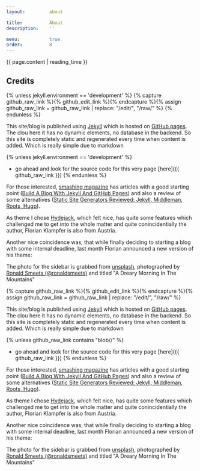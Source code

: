 ```yaml
---
layout:         about

title:          About
description:    ''

menu:           true
order:          8
---
```


{{ page.content | reading_time }}

<!--author-->

## Credits

{% unless jekyll.environment == 'development' %}
    {% capture github_raw_link %}{% github_edit_link %}{% endcapture %}{% assign github_raw_link = github_raw_link | replace: "/edit/", "/raw/" %}
{% endunless %}

This site/blog is published using [Jekyll] which is hosted on [GitHub pages].
The clou here it has no dynamic elements, no database in the backend. So this site is completely static and regenerated every time when content is added. Which is really simple due to markdown

{% unless jekyll.environment == 'development' %}
 - go ahead and look for the source code for this very page [here]({{ github_raw_link }})
{% endunless %}

For those interested, [smashing magazine] has articles with a good starting point ([Build A Blog With Jekyll And GitHub Pages](https://www.smashingmagazine.com/2014/08/build-blog-jekyll-github-pages/)) and also a review of some alternatives ([Static Site Generators Reviewed: Jekyll, Middleman, Roots, Hugo](https://www.smashingmagazine.com/2015/11/static-website-generators-jekyll-middleman-roots-hugo-review/)).

As theme I chose [Hydejack], which felt nice, has quite some features which challenged me to get into the whole matter and quite conincidentially the author, Florian Klampfer is also from Austria.

Another nice coincidence was, that while finally deciding to starting a blog with some internal deadline, last month Florian announced a new version of his theme:
<blockquote class="twitter-tweet" data-lang="en">
<a href="https://twitter.com/qwtel/status/1018746048892682240"></a>
</blockquote>

The photo for the sidebar is grabbed from [unsplash], photographed by [Ronald Smeets (@ronaldsmeets)](https://unsplash.com/@ronaldsmeets?utm_medium=referral&amp;utm_campaign=photographer-credit) and titled "A Dreary Morning In The Mountains"

[Jekyll]: https://jekyllrb.com/
[GitHub pages]: https://pages.github.com/
[smashing magazine]: https://www.smashingmagazine.com
[Hydejack]: https://hydejack.com/
[unsplash]: https://unsplash.com/?utm_medium=referral


{% capture github_raw_link %}{% github_edit_link %}{% endcapture %}{% assign github_raw_link = github_raw_link | replace:
"/edit/", "/raw/" %}

This site/blog is published using [Jekyll] which is hosted on [GitHub pages].
The clou here it has no dynamic elements, no database in the backend. So this site is completely static and regenerated every time when content is added. Which is really simple due to markdown

{% unless github_raw_link contains "blob//" %}
 - go ahead and look for the source code for this very page [here]({{ github_raw_link }})
{% endunless %}

For those interested, [smashing magazine] has articles with a good starting point ([Build A Blog With Jekyll And GitHub Pages](https://www.smashingmagazine.com/2014/08/build-blog-jekyll-github-pages/)) and also a review of some alternatives ([Static Site Generators Reviewed: Jekyll, Middleman, Roots, Hugo](https://www.smashingmagazine.com/2015/11/static-website-generators-jekyll-middleman-roots-hugo-review/)).

As theme I chose [Hydejack], which felt nice, has quite some features which challenged me to get into the whole matter and quite conincidentially the author, Florian Klampfer is also from Austria.

Another nice coincidence was, that while finally deciding to starting a blog with some internal deadline, last month Florian announced a new version of his theme:
<blockquote class="twitter-tweet" data-lang="en">
<a href="https://twitter.com/qwtel/status/1018746048892682240"></a>
</blockquote>

The photo for the sidebar is grabbed from [unsplash], photographed by [Ronald Smeets (@ronaldsmeets)](https://unsplash.com/@ronaldsmeets?utm_medium=referral&amp;utm_campaign=photographer-credit) and titled "A Dreary Morning In The Mountains"

[Jekyll]: https://jekyllrb.com/
[GitHub pages]: https://pages.github.com/
[smashing magazine]: https://www.smashingmagazine.com
[Hydejack]: https://hydejack.com/
[unsplash]: https://unsplash.com/?utm_medium=referral
